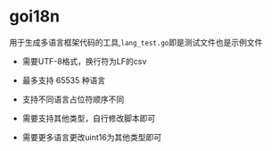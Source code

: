 # goi18n

用于生成多语言框架代码的工具,`lang_test.go`即是测试文件也是示例文件

- 需要UTF-8格式，换行符为LF的csv
- 最多支持 65535 种语言
- 支持不同语言占位符顺序不同

- 需要支持其他类型，自行修改脚本即可
- 需要更多语言更改uint16为其他类型即可
